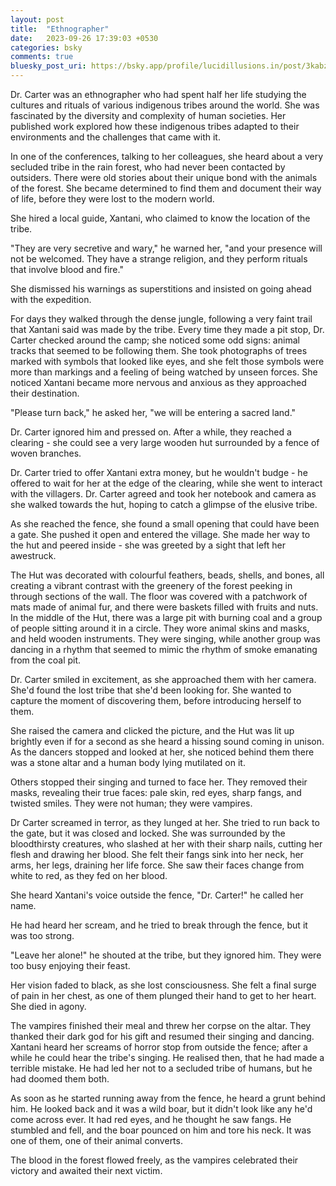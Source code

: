 ```yaml
---
layout: post
title:  "Ethnographer"
date:   2023-09-26 17:39:03 +0530
categories: bsky
comments: true
bluesky_post_uri: https://bsky.app/profile/lucidillusions.in/post/3kabzd2fexb2k
---
```


Dr. Carter was an ethnographer who had spent half her life studying the cultures and rituals of various indigenous tribes around the world. She was fascinated by the diversity and complexity of human societies. Her published work explored how these indigenous tribes adapted to their environments and the challenges that came with it.

In one of the conferences, talking to her colleagues, she heard about a very secluded tribe in the rain forest, who had never been contacted by outsiders. There were old stories about their unique bond with the animals of the forest. She became determined to find them and document their way of life, before they were lost to the modern world.

She hired a local guide, Xantani, who claimed to know the location of the tribe.

"They are very secretive and wary," he warned her, "and your presence will not be welcomed. They have a strange religion, and they perform rituals that involve blood and fire."

She dismissed his warnings as superstitions and insisted on going ahead with the expedition.

For days they walked through the dense jungle, following a very faint trail that Xantani said was made by the tribe. Every time they made a pit stop, Dr. Carter checked around the camp; she noticed some odd signs: animal tracks that seemed to be following them. She took photographs of trees marked with symbols that looked like eyes, and she felt those symbols were more than markings and a feeling of being watched by unseen forces.
She noticed Xantani became more nervous and anxious as they approached their destination.

"Please turn back," he asked her, "we will be entering a sacred land."

Dr. Carter ignored him and pressed on. After a while, they reached a clearing - she could see a very large wooden hut surrounded by a fence of woven branches.

Dr. Carter tried to offer Xantani extra money, but he wouldn't budge - he offered to wait for her at the edge of the clearing, while she went to interact with the villagers. Dr. Carter agreed and took her notebook and camera as she walked towards the hut, hoping to catch a glimpse of the elusive tribe.

As she reached the fence, she found a small opening that could have been a gate. She pushed it open and entered the village. She made her way to the hut and peered inside - she was greeted by a sight that left her awestruck.

The Hut was decorated with colourful feathers, beads, shells, and bones, all creating a vibrant contrast with the greenery of the forest peeking in through sections of the wall. The floor was covered with a patchwork of mats made of animal fur, and there were baskets filled with fruits and nuts. In the middle of the Hut, there was a large pit with burning coal and a group of people sitting around it in a circle. They wore animal skins and masks, and held wooden instruments. They were singing, while another group was dancing in a rhythm that seemed to mimic the rhythm of smoke emanating from the coal pit.

Dr. Carter smiled in excitement, as she approached them with her camera. She'd found the lost tribe that she'd been looking for. She wanted to capture the moment of discovering them, before introducing herself to them.

She raised the camera and clicked the picture, and the Hut was lit up brightly even if for a second as she heard a hissing sound coming in unison. As the dancers stopped and looked at her, she noticed behind them there was a stone altar and a human body lying mutilated on it.

Others stopped their singing and turned to face her. They removed their masks, revealing their true faces: pale skin, red eyes, sharp fangs, and twisted smiles. They were not human; they were vampires.

Dr Carter screamed in terror, as they lunged at her. She tried to run back to the gate, but it was closed and locked. She was surrounded by the bloodthirsty creatures, who slashed at her with their sharp nails, cutting her flesh and drawing her blood. She felt their fangs sink into her neck, her arms, her legs, draining her life force. She saw their faces change from white to red, as they fed on her blood.

She heard Xantani's voice outside the fence, "Dr. Carter!" he called her name.

He had heard her scream, and he tried to break through the fence, but it was too strong.

"Leave her alone!" he shouted at the tribe, but they ignored him. They were too busy enjoying their feast.

Her vision faded to black, as she lost consciousness. She felt a final surge of pain in her chest, as one of them plunged their hand to get to her heart. She died in agony.

The vampires finished their meal and threw her corpse on the altar. They thanked their dark god for his gift and resumed their singing and dancing.
Xantani heard her screams of horror stop from outside the fence; after a while he could hear the tribe's singing. He realised then, that he had made a terrible mistake. He had led her not to a secluded tribe of humans, but he had doomed them both.

As soon as he started running away from the fence, he heard a grunt behind him. He looked back and it was a wild boar, but it didn't look like any he'd come across ever. It had red eyes, and he thought he saw fangs. He stumbled and fell, and the boar pounced on him and tore his neck. It was one of them, one of their animal converts.

The blood in the forest flowed freely, as the vampires celebrated their victory and awaited their next victim.
